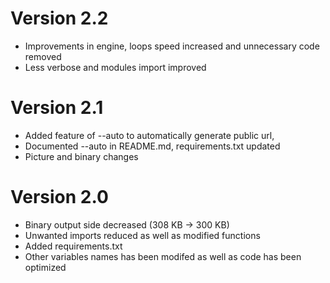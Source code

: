 # Version 2.2
* Improvements in engine, loops speed increased and unnecessary code removed
* Less verbose and modules import improved

# Version 2.1
* Added feature of --auto to automatically generate public url, 
* Documented --auto in README.md, requirements.txt updated
* Picture and binary changes

# Version 2.0
* Binary output side decreased (308 KB -> 300 KB)
* Unwanted imports reduced as well as modified functions
* Added requirements.txt
* Other variables names has been modifed as well as code has been optimized
